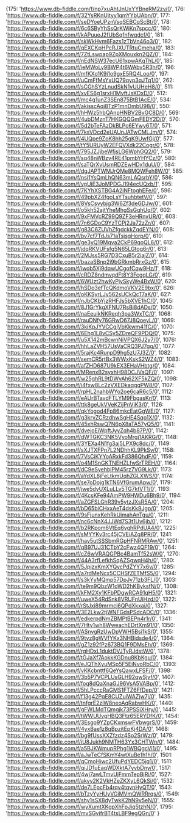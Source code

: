 {175: 'https://www.db-fiddle.com/f/np7xuAhtJnUxYYBneRM2zv/0',
176: 'https://www.db-fiddle.com/f/32YsRKnUjtyy1qmYYbUAbn/0',
177: 'https://www.db-fiddle.com/f/seDYoeUPznVsqSEBCqScBt/0',
178: 'https://www.db-fiddle.com/f/6c6SByYhSsQrKWiKn7spcc/0',
180: 'https://www.db-fiddle.com/f/kAPuueJ2fUbSqfnfwqdcf/0',
181: 'https://www.db-fiddle.com/f/skWkHvm6Fazs1zTbVn46o3/0',
182: 'https://www.db-fiddle.com/f/qEXCKpHPcRJXUTRtuCmeha/0',
183: 'https://www.db-fiddle.com/f/7ZtLswpap9ZpXMouxkn2QZ/0',
184: 'https://www.db-fiddle.com/f/nEdNSW37ecU61xpwAKqThL/0',
185: 'https://www.db-fiddle.com/f/ieMWoLy9BWP4t6WAbv5R3h/0',
196: 'https://www.db-fiddle.com/f/mfKXo1K9j1o9gxE5RQ4Loo/0',
197: 'https://www.db-fiddle.com/f/uCmFfMsYxUQ79qyp3qJTq1/0',
262: 'https://www.db-fiddle.com/f/sCGhSYzLnudSkN1vUUHeH8/0',
511: 'https://www.db-fiddle.com/f/xvES6g1srxH1MvftJsKDxD/0',
512: 'https://www.db-fiddle.com/f/mc4g1unZ3SEn875BtB1AcE/0',
534: 'https://www.db-fiddle.com/f/akisscAqj8TzP1mnDmbU98/0',
550: 'https://www.db-fiddle.com/f/hHWz5hbQAnpHNBV2BvGC8D/0',
569: 'https://www.db-fiddle.com/f/4ubDMznT7HKGQQGmFEDY2D/0',
570: 'https://www.db-fiddle.com/f/5d2bTeFAzDkBLPc6EYwy6T/0',
571: 'https://www.db-fiddle.com/f/7ksVDcd2eUAUnJATwCMLJm/0',
574: 'https://www.db-fiddle.com/f/4UQpe9ZoK8hh25gK9UwfGj/0',
577: 'https://www.db-fiddle.com/f/tY5URUyW2EFQVXdk22Cogr/0',
578: 'https://www.db-fiddle.com/f/795JZJjbeWfjsLG6WphGQ2/0',
579: 'https://www.db-fiddle.com/f/sq48nWBzv4RE41pmbYHYCz/0',
580: 'https://www.db-fiddle.com/f/saTQrXvUsmRDZEwHDx1duU/0',
584: 'https://www.db-fiddle.com/f/dgJAPTWMJrQMe8MQWFeh8W/0',
585: 'https://www.db-fiddle.com/f/nsi1YsQmLhQN63mLAQsrbY/0',
586: 'https://www.db-fiddle.com/f/vgUiE3JoMPDGJ194ecUQxb/1',
595: 'https://www.db-fiddle.com/f/7KYhXSTBG4A2iNFtoghEFe/0',
596: 'https://www.db-fiddle.com/f/49pbXZ4fgoLsYTsuhbtetV/0',
597: 'https://www.db-fiddle.com/f/8VsCsvybjg3W6Zf3deGDJw/0',
601: 'https://www.db-fiddle.com/f/o5kh52ajtYheMhgSsGqhUq/0',
602: 'https://www.db-fiddle.com/f/9xFMVcRZ99Q9ZF3eHRnvUR/0',
603: 'https://www.db-fiddle.com/f/7n6GDoC9YzTCPj2Ja72zZr/0',
607: 'https://www.db-fiddle.com/f/g83C6ZUVhZfgdckkZqdEYN/0',
608: 'https://www.db-fiddle.com/f/bv7cf7TdJs71aTsjsgHorp/0',
610: 'https://www.db-fiddle.com/f/ge3yQ19Mqva2CkP69qoQL6/0',
612: 'https://www.db-fiddle.com/f/jdqRKVUFsfg5N65LGtog6r/0',
613: 'https://www.db-fiddle.com/f/2MJss5RG7D3CxuB5r2iajZ/0',
614: 'https://www.db-fiddle.com/f/bazaSBnp2j9bGRkmbRrxGz/0',
615: 'https://www.db-fiddle.com/f/iwob5Xj9dqwUCgofCqw9Hz/1',
618: 'https://www.db-fiddle.com/f/cRDZ8ndmvqdFt8Y3FcgqLG/0',
619: 'https://www.db-fiddle.com/f/6WUzt2hwKyPjySkyWe4BxW/0',
620: 'https://www.db-fiddle.com/f/hSDo3efTcQKdmoVKV2E9bx/0',
626: 'https://www.db-fiddle.com/f/oKKSyrLJy562sUCkQcT7aK/0',
627: 'https://www.db-fiddle.com/f/nJbCKbYjzRHFJs5bXVE1hC/0',
1045: 'https://www.db-fiddle.com/f/8J1GrYkgXFNU7RsBi8dADs/0',
1050: 'https://www.db-fiddle.com/f/naEeuikNKReqh3pa3WxTC/0',
1068: 'https://www.db-fiddle.com/f/rauDNfy76GRwD67J8QoeyL/0',
1069: 'https://www.db-fiddle.com/f/3kiKpJYVCCgjVbKkwm41fC/0',
1070: 'https://www.db-fiddle.com/f/6Ehg1L8vCSy5ZDreQF9PDQ/0',
1075: 'https://www.db-fiddle.com/f/u5X142mBcwnNiVPQX6J2y7/0',
1076: 'https://www.db-fiddle.com/f/hhLaZVH57UsVaCRQ3PJ7gg/0',
1077: 'https://www.db-fiddle.com/f/5rajKc4RunpD9hg5zU7J3Z/0',
1082: 'https://www.db-fiddle.com/f/semCR5rtBx3WWxKskS2WZ4/0',
1083: 'https://www.db-fiddle.com/f/afZHD687U9kEX3EHaVHbtg/0',
1084: 'https://www.db-fiddle.com/f/MRenxB2syxhH98DCJVaQF/0',
1097: 'https://www.db-fiddle.com/f/w25ghRL9tDWvAh62XF5kZQ/0',
1098: 'https://www.db-fiddle.com/f/i4fxw8Lc2zVXEDkaqgqPW8/0',
1107: 'https://www.db-fiddle.com/f/rpHL2nahbWYo2oe6caR6c5/0',
1112: 'https://www.db-fiddle.com/f/eAUrBTavdFTLYM9FbgasKr/0',
1113: 'https://www.db-fiddle.com/f/ttk8geUkVVeKZijPnViK3/0',
1126: 'https://www.db-fiddle.com/f/qkYogod4Fp86mkcEatGgWE/0',
1127: 'https://www.db-fiddle.com/f/g3krvZCRzdhwSgHE4Sqo1X/0',
1132: 'https://www.db-fiddle.com/f/45xhRswQ7N6pX8aTA57yQ5/0',
1141: 'https://www.db-fiddle.com/f/dvejoEiWpftJyyZqh4b87P/0',
1142: 'https://www.db-fiddle.com/f/dWTGKC3NK5VyoMrgj1AKRG/0',
1148: 'https://www.db-fiddle.com/f/3YEXa4N1fg3aj5LPX9c8dc/0',
1149: 'https://www.db-fiddle.com/f/sXJTXFPn7L2NDhhKL9PkSv/0',
1158: 'https://www.db-fiddle.com/f/7VsCiKYYoARxkFd386QhdF/0',
1159: 'https://www.db-fiddle.com/f/o4M1SnGKTNEHZLfwSrTREH/0',
1164: 'https://www.db-fiddle.com/f/dC9eSyehbjPM45rz7VG9Lk/0',
1173: 'https://www.db-fiddle.com/f/aYdXL8jFeLtkmUqhZGLXWS/0',
1174: 'https://www.db-fiddle.com/f/se7oDojg1kTN6VfGrumApw/0',
1179: 'https://www.db-fiddle.com/f/jwe5dyUXLuLLv5TG7ktVT1/0',
1193: 'https://www.db-fiddle.com/f/4KcsKFe94AmPW9HWDu6Bh9/0',
1194: 'https://www.db-fiddle.com/f/aZGFSLGhR39v5ytzJXsR5A/0',
1204: 'https://www.db-fiddle.com/f/bD65biCHxxAeT4dsKk9Jgp/0',
1205: 'https://www.db-fiddle.com/f/9sFjunxKehRkUimahAnTgu/0',
1211: 'https://www.db-fiddle.com/f/nc6cNnX4JJWd7S3t1Uv6jb/0',
1212: 'https://www.db-fiddle.com/f/b2RKpom6VtEq6yghRPdUA4/0',
1225: 'https://www.db-fiddle.com/f/sMYYKv3rc45jCVEiAZg8PR/0',
1241: 'https://www.db-fiddle.com/f/hay5utSSSbmRGpHFNRMRAw/0',
1251: 'https://www.db-fiddle.com/f/qB97UJ31CTbY2cFwz4QF19/0',
1264: 'https://www.db-fiddle.com/f/cZ6wVRAQGPBc4BamTf52sW/0',
1270: 'https://www.db-fiddle.com/f/44A3rfLefkhSqAZSgwqH4h/0',
1280: 'https://www.db-fiddle.com/f/5JpjzxKmXYQycPdZYY7x6v/0',
1285: 'https://www.db-fiddle.com/f/a7rdMeNcx5CCHSfZETMfS5/0',
1294: 'https://www.db-fiddle.com/f/s3kYyMQmp57DpJv71zb3FL/0',
1303: 'https://www.db-fiddle.com/f/te9m9QbzW1oWD2hKByksfN/0',
1308: 'https://www.db-fiddle.com/f/kFM2Xy1KFbPDgwRCA91qH5/0',
1321: 'https://www.db-fiddle.com/f/uweX54RdSnk8VRUFnUiHzd/0',
1322: 'https://www.db-fiddle.com/f/rStJxi89mrmcj6QPdXkxai/0',
1327: 'https://www.db-fiddle.com/f/3E2Lkw2tjWNFGdsPSdcADC/0',
1336: 'https://www.db-fiddle.com/f/edkerpdNmZBMPtBEPn4r1r/0',
1341: 'https://www.db-fiddle.com/f/7Hty1wh8WweachEDrtXm91/0',
1350: 'https://www.db-fiddle.com/f/ASnvgRzUwDpVWH5Bsi1kS/0',
1355: 'https://www.db-fiddle.com/f/9tvz8gWVfYKx3NHBidsde4/0',
1364: 'https://www.db-fiddle.com/f/gZ1z92fPz673BQ1F9DMsEh/0',
1369: 'https://www.db-fiddle.com/f/rgHDxL1duktDVJTyRJdstW/0',
1378: 'https://www.db-fiddle.com/f/tGJaXf7AokkKGDnu8KbKgu/0',
1384: 'https://www.db-fiddle.com/f/eJQThXyuMSp5F5EiNvoRbC/0',
1393: 'https://www.db-fiddle.com/f/vKKcbnttf6QeYsQawxLFSF/0',
1398: 'https://www.db-fiddle.com/f/3b5P7VCPLUsGLH92qwSjvf/0',
1407: 'https://www.db-fiddle.com/f/foq8dQaXnaGJ96VsA5VABp/0',
1412: 'https://www.db-fiddle.com/f/5hLPcccRaGMS1FTZ6FfDep/0',
1421: 'https://www.db-fiddle.com/f/f13g42PqE8CUZuiWAZjw7j/0',
1435: 'https://www.db-fiddle.com/f/tnfgrE2ziW8neoAqRabwHK/0',
1440: 'https://www.db-fiddle.com/f/gFWLMdTQmgjk73PSSjXHry/0',
1445: 'https://www.db-fiddle.com/f/tWWUUvgHBQ3Ftz65ERYDfK/0',
1454: 'https://www.db-fiddle.com/f/3Esgo9YZpCKxmswFVbwgrS/0',
1459: 'https://www.db-fiddle.com/f/4yxBae1z8qBpzitEpKj4DA/0',
1468: 'https://www.db-fiddle.com/f/bg9fUssXXZfzdz4So2SrWz/0',
1479: 'https://www.db-fiddle.com/f/iU8Jukh9NMTH63Yx3CHTWn/0',
1484: 'https://www.db-fiddle.com/f/a5BJKWmupRPhg1WBQgcVi1/0',
1495: 'https://www.db-fiddle.com/f/aJwTeCfSKmY4wtXuBe1h1h/0',
1501: 'https://www.db-fiddle.com/f/qCmoHiwc2UfuPdYEDC5jq1/0',
1511: 'https://www.db-fiddle.com/f/qiJD1uEaqWDXktA7yvbDny/0',
1517: 'https://www.db-fiddle.com/f/4wj7awLTmvUjFmmTepBjRi/0',
1527: 'https://www.db-fiddle.com/f/akvy2K2VkHZeZKXyL6QkSi/0',
1532: 'https://www.db-fiddle.com/f/de7LEpcFb4rqv4tqvnHyQT/0',
1543: 'https://www.db-fiddle.com/f/bTzyYyHUyVGiMVmQWRRrqs/0',
1549: 'https://www.db-fiddle.com/f/shy1sSX8dyTwkK2hN9v5eN/0',
1555: 'https://www.db-fiddle.com/f/wyXumtXKgpXhFpJiq5tzhN/0',
1795: 'https://www.db-fiddle.com/f/mvSGvifrBT4tsLBF9egQGn/0'
}

